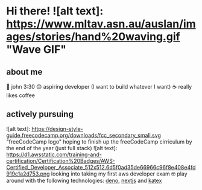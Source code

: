# Hi there! ![alt text]: https://www.mltav.asn.au/auslan/images/stories/hand%20waving.gif "Wave GIF"

<!--
**kndwin/kndwin** is a ✨ _special_ ✨ repository because its `README.md` (this file) appears on your GitHub profile.

Here are some ideas to get you started:

- 🔭 I’m currently working on ...
- 🌱 I’m currently learning ...
- 👯 I’m looking to collaborate on ...
- 🤔 I’m looking for help with ...
- 💬 Ask me about ...
- 📫 How to reach me: ...
- 😄 Pronouns: ...
- ⚡ Fun fact: ...
-->

## about me
💬 john 3:30
😊 aspiring developer (I want to build whatever I want)
☕ really likes coffee

## actively pursuing
![alt text]: https://design-style-guide.freecodecamp.org/downloads/fcc_secondary_small.svg "freeCodeCamp logo" hoping to finish up the freeCodeCamp cirriculum by the end of the year (just full stack)
![alt text]: https://d1.awsstatic.com/training-and-certification/Certification%20Badges/AWS-Certified_Developer_Associate_512x512.6d5f0ad35de66966c96f8e408e4fd919c1a2d753.png looking into taking my first aws developer exam
🤓 play around with the following technologies: [deno](https://deno.land), [nextjs](httpS://nextjs.org) and [katex](https://github.com/KaTeX/KaTeX)
